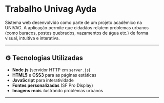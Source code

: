# Trabalho Univag Ayda

Sistema web desenvolvido como parte de um projeto acadêmico na UNIVAG. A aplicação permite que cidadãos relatem problemas urbanos (como buracos, postes quebrados, vazamentos de água etc.) de forma visual, intuitiva e interativa.

---

## ⚙ Tecnologias Utilizadas

- **Node.js** (servidor HTTP em `server.js`)  
- **HTML5** e **CSS3** para as páginas estáticas  
- **JavaScript** para interatividade  
- **Fontes personalizadas** (SF Pro Display)  
- **Imagens reais** ilustrando problemas urbanos  

---
